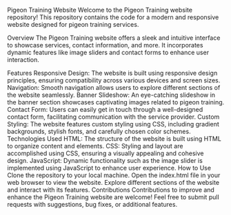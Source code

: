 Pigeon Training Website
Welcome to the Pigeon Training website repository! This repository contains the code for a modern and responsive website designed for pigeon training services.

Overview
The Pigeon Training website offers a sleek and intuitive interface to showcase services, contact information, and more. It incorporates dynamic features like image sliders and contact forms to enhance user interaction.

Features
Responsive Design: The website is built using responsive design principles, ensuring compatibility across various devices and screen sizes.
Navigation: Smooth navigation allows users to explore different sections of the website seamlessly.
Banner Slideshow: An eye-catching slideshow in the banner section showcases captivating images related to pigeon training.
Contact Form: Users can easily get in touch through a well-designed contact form, facilitating communication with the service provider.
Custom Styling: The website features custom styling using CSS, including gradient backgrounds, stylish fonts, and carefully chosen color schemes.
Technologies Used
HTML: The structure of the website is built using HTML to organize content and elements.
CSS: Styling and layout are accomplished using CSS, ensuring a visually appealing and cohesive design.
JavaScript: Dynamic functionality such as the image slider is implemented using JavaScript to enhance user experience.
How to Use
Clone the repository to your local machine.
Open the index.html file in your web browser to view the website.
Explore different sections of the website and interact with its features.
Contributions
Contributions to improve and enhance the Pigeon Training website are welcome! Feel free to submit pull requests with suggestions, bug fixes, or additional features.
